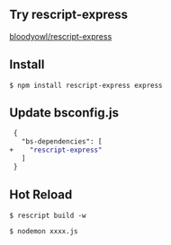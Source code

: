 ## Try rescript-express

[bloodyowl/rescript-express](https://github.com/bloodyowl/rescript-express)

## Install

```console
$ npm install rescript-express express
```

## Update bsconfig.js

```diff
 {
   "bs-dependencies": [
+    "rescript-express"
   ]
 }
```

## Hot Reload

```
$ rescript build -w
```

```
$ nodemon xxxx.js
```
